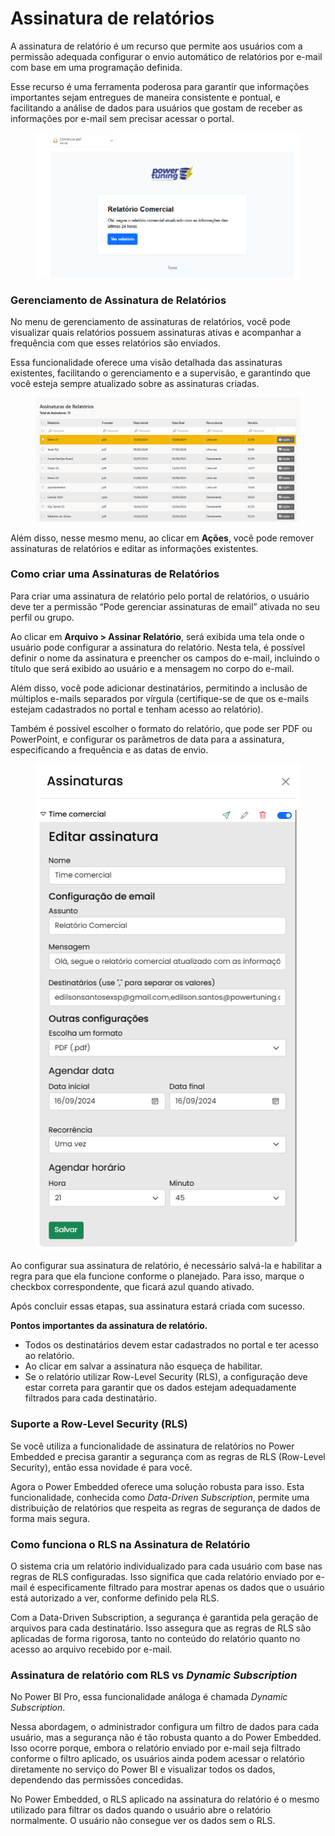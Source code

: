# Assinatura de relatórios

A assinatura de relatório é um recurso que permite aos usuários com a permissão adequada configurar o envio automático de relatórios por e-mail com base em uma programação definida.&#x20;

Esse recurso é uma ferramenta poderosa para garantir que informações importantes sejam entregues de maneira consistente e pontual, e facilitando a análise de dados para usuários que gostam de receber as informações por e-mail sem precisar acessar o portal.

<figure><img src="../../.gitbook/assets/image (111).png" alt=""><figcaption></figcaption></figure>



### Gerenciamento de Assinatura de Relatórios

No menu de gerenciamento de assinaturas de relatórios, você pode visualizar quais relatórios possuem assinaturas ativas e acompanhar a frequência com que esses relatórios são enviados.&#x20;

Essa funcionalidade oferece uma visão detalhada das assinaturas existentes, facilitando o gerenciamento e a supervisão, e garantindo que você esteja sempre atualizado sobre as assinaturas criadas.

<figure><img src="../../.gitbook/assets/image (112).png" alt=""><figcaption></figcaption></figure>

Além disso, nesse mesmo menu, ao clicar em **Ações**, você pode remover assinaturas de relatórios e editar as informações existentes.



### Como criar uma Assinaturas de Relatórios

Para criar uma assinatura de relatório pelo portal de relatórios, o usuário deve ter a permissão “Pode gerenciar assinaturas de email” ativada no seu perfil ou grupo.

Ao clicar em **Arquivo > Assinar Relatório**, será exibida uma tela onde o usuário pode configurar a assinatura do relatório. Nesta tela, é possível definir o nome da assinatura e preencher os campos do e-mail, incluindo o título que será exibido ao usuário e a mensagem no corpo do e-mail.

Além disso, você pode adicionar destinatários, permitindo a inclusão de múltiplos e-mails separados por vírgula (certifique-se de que os e-mails estejam cadastrados no portal e tenham acesso ao relatório).&#x20;

Também é possível escolher o formato do relatório, que pode ser PDF ou PowerPoint, e configurar os parâmetros de data para a assinatura, especificando a frequência e as datas de envio.

<div align="left">

<figure><img src="../../.gitbook/assets/image (113).png" alt=""><figcaption></figcaption></figure>

</div>

Ao configurar sua assinatura de relatório, é necessário salvá-la e habilitar a regra para que ela funcione conforme o planejado. Para isso, marque o checkbox correspondente, que ficará azul quando ativado.&#x20;

Após concluir essas etapas, sua assinatura estará criada com sucesso.



**Pontos importantes da assinatura de relatório.**

* Todos os destinatários devem estar cadastrados no portal e ter acesso ao relatório.
* Ao clicar em salvar a assinatura não esqueça de habilitar.
* Se o relatório utilizar Row-Level Security (RLS), a configuração deve estar correta para garantir que os dados estejam adequadamente filtrados para cada destinatário.



### Suporte a Row-Level Security (RLS)

Se você utiliza a funcionalidade de assinatura de relatórios no Power Embedded e precisa garantir a segurança com as regras de RLS (Row-Level Security), então essa novidade é para você.

Agora o Power Embedded oferece uma solução robusta para isso. Esta funcionalidade, conhecida como _Data-Driven Subscription_, permite uma distribuição de relatórios que respeita as regras de segurança de dados de forma mais segura.



### Como funciona o RLS na Assinatura de Relatório

O sistema cria um relatório individualizado para cada usuário com base nas regras de RLS configuradas. Isso significa que cada relatório enviado por e-mail é especificamente filtrado para mostrar apenas os dados que o usuário está autorizado a ver, conforme definido pela RLS.

Com a Data-Driven Subscription, a segurança é garantida pela geração de arquivos para cada destinatário. Isso assegura que as regras de RLS são aplicadas de forma rigorosa, tanto no conteúdo do relatório quanto no acesso ao arquivo recebido por e-mail.



### Assinatura de relatório com RLS vs _Dynamic Subscription_

No Power BI Pro, essa funcionalidade análoga é chamada _Dynamic Subscription_.

Nessa abordagem, o administrador configura um filtro de dados para cada usuário, mas a segurança não é tão robusta quanto a do Power Embedded. Isso ocorre porque, embora o relatório enviado por e-mail seja filtrado conforme o filtro aplicado, os usuários ainda podem acessar o relatório diretamente no serviço do Power BI e visualizar todos os dados, dependendo das permissões concedidas.

No Power Embedded, o RLS aplicado na assinatura do relatório é o mesmo utilizado para filtrar os dados quando o usuário abre o relatório normalmente. O usuário não consegue ver os dados sem o RLS.

